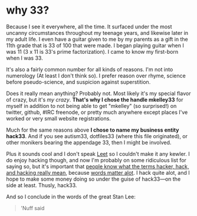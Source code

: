 # why 33?

Because I see it everywhere, all the time.  It surfaced under the most uncanny
circumstances throughout my teenage years, and likewise later in my adult life.
I even have a guitar given to me by my parents as a gift in the 11th grade that
is 33 of 100 that were made.  I began playing guitar when I was 11 (3 x 11 is
33's prime factorization).  I came to know my first-born when I was 33.

It's also a fairly common number for all kinds of reasons.  I'm not into
numerology (At least I don't think so).  I prefer reason over rhyme, science
before pseudo-science, and suspicion against superstition.

Does it really mean anything?  Probably not. Most likely it's my special flavor
of crazy, but it's *my crazy*.  **That's why I chose the handle mkelley33** for
myself in addition to not being able to get "mkelley" (so surprised!)
on twitter, github, #IRC freenode, or pretty much anywhere except
places I've worked or very small website registrations.

Much for the same reasons above **I chose to name my business entity hack33**.
And if you see autism33, dotfiles33 (where this file originated), or other
monikers bearing the appendage 33, then I might be involved.

Plus it sounds cool and I don't speak [Leet](http://en.wikipedia.org/wiki/Leet)
so I couldn't make it any kewler.  I do enjoy hacking though, and now I'm
probably on some ridiculous list for saying so, but it's important
that [people know what the terms hacker, hack, and hacking really mean](),
because [words matter alot]().  I hack quite alot, and I hope to make some money
doing so under the guise of hack33—on the side at least. Thusly, hack33.

And so I conclude in the words of the great Stan Lee:

> 'Nuff said
